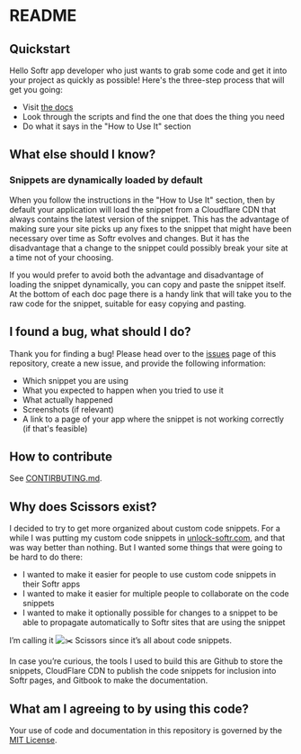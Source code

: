 # README

## Quickstart

Hello Softr app developer who just wants to grab some code and get it into your project as quickly as possible! Here's the three-step process that will get you going:

* Visit [the docs](https://scissors-docs.appspan.net)
* Look through the scripts and find the one that does the thing you need
* Do what it says in the "How to Use It" section

## What else should I know?

### Snippets are dynamically loaded by default

When you follow the instructions in the "How to Use It" section, then by default your application will load the snippet from a Cloudflare CDN that always contains the latest version of the snippet. This has the advantage of making sure your site picks up any fixes to the snippet that might have been necessary over time as Softr evolves and changes. But it has the disadvantage that a change to the snippet could possibly break your site at a time not of your choosing.

If you would prefer to avoid both the advantage and disadvantage of loading the snippet dynamically, you can copy and paste the snippet itself. At the bottom of each doc page there is a handy link that will take you to the raw code for the snippet, suitable for easy copying and pasting.

## I found a bug, what should I do?

Thank you for finding a bug! Please head over to the [issues](https://github.com/dcoletta/scissors/issues) page of this repository, create a new issue, and provide the following information:

* Which snippet you are using
* What you expected to happen when you tried to use it
* What actually happened
* Screenshots (if relevant)
* A link to a page of your app where the snippet is not working correctly (if that's feasible)

## How to contribute

See [CONTIRBUTING.md](./CONTRIBUTING.md).

## Why does Scissors exist?

I decided to try to get more organized about custom code snippets. For a while I was putting my custom code snippets in [unlock-softr.com](http://unlock-softr.com/), and that was way better than nothing. But I wanted some things that were going to be hard to do there:

* I wanted to make it easier for people to use custom code snippets in their Softr apps
* I wanted to make it easier for multiple people to collaborate on the code snippets
* I wanted to make it optionally possible for changes to a snippet to be able to propagate automatically to Softr sites that are using the snippet

I’m calling it ![:scissors:](https://a.slack-edge.com/production-standard-emoji-assets/14.0/apple-medium/2702-fe0f@2x.png) Scissors since it’s all about code snippets.

In case you’re curious, the tools I used to build this are Github to store the snippets, CloudFlare CDN to publish the code snippets for inclusion into Softr pages, and Gitbook to make the documentation.

## What am I agreeing to by using this code?

Your use of code and documentation in this repository is governed by the [MIT License](LICENSE/).

